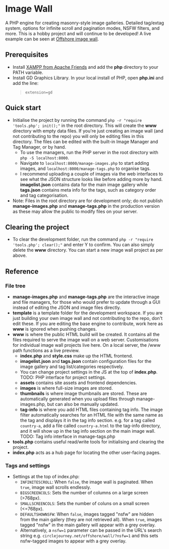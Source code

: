 # Image Wall
A PHP engine for creating masonry-style image galleries. Detailed tag/extag system, options for infinite scroll and pagination modes, NSFW filters, and more. This is a hobby project and will continue to be developed! A live example can be seen at <a href="https://circlejourney.net/offshore/wall">Offshore image wall</a>.

## Prerequisites
- Install [XAMPP from Apache Friends](https://www.apachefriends.org/) and add the **php** directory to your PATH variable.
- Install GD Graphics Library. In your local install of PHP, open **php.ini** and add the line:
  > `extension=gd`

## Quick start
- Initialise the project by running the command `php -r "require 'tools.php'; init();"` in the root directory. This will create the **www** directory with empty data files. If you're just creating an image wall (and not contributing to the repo) you will only be editing files in this directory. The files can be edited with the built-in Image Manager and Tag Manager, or by hand.
  - To use the managers, run the PHP server in the root directory with `php -S localhost:8000`.
  - Navigate to `localhost:8000/manage-images.php` to start adding images, and `localhost:8000/manage-tags.php` to organise tags.
  - I recommend uploading a couple of images via the web interfaces to see what the JSON structure looks like before adding more by hand. **imagelist.json** contains data for the main image gallery while **tags.json** contains meta info for the tags, such as category order and tag categorisation.
- Note: Files in the root directory are for development only; do not publish **manage-images.php** and **manage-tags.php** in the production version as these may allow the public to modify files on your server.

## Clearing the project
- To clear the development folder, run the command `php -r "require 'tools.php'; clear();"` and enter Y to confirm. You can also simply delete the **www** directory. You can start a new image wall project as per above.

## Reference

### File tree
- **manage-images.php** and **manage-tags.php** are the interactive image and file managers, for those who would prefer to update through a GUI instead of editing the JSON and image files directly.
- **template** is a template folder for the development workspace. If you are just building your own image wall and not contributing to the repo, don't edit these. If you are editing the base engine to contribute, work here as **www** is ignored when pushing changes.
- **www** is where the public HTML build will be created. It contains all the files required to serve the image wall on a web server. Customisations for individual image wall projects live here. On a local server, the /www path functions as a live preview.
  - **index.php** and **style.css** make up the HTML frontend.
  - **imagelist.json** and **tags.json** contain configuration files for the image gallery and tag list/categories respectively.
  - You can change project settings in the JS at the top of **index.php**. TODO: PHP interface for project settings.
  - **assets** contains site assets and frontend dependencies.
  - **images** is where full-size images are stored.
  - **thumbnails** is where image thumbnails are stored. These are automatically generated when you upload files through manage-images.php, but can also be manually updated.
  - **tag-info** is where you add HTML files containing tag info. The image filter automatically searches for an HTML file with the same name as the tag and displays it in the tag info section. e.g. for a tag called `country-a`, add a file called `country-a.html` to the tag-info directory, and it will show up in the tag info section on the main image wall. TODO: Tag info interface in manage-tags.php
- **tools.php** contains useful read/write tools for initialising and clearing the project.
- **index.php** acts as a hub page for locating the other user-facing pages.

### Tags and settings
- Settings at the top of index.php:
  - `INFINITESCROLL`: When `false`, the image wall is paginated. When `true`, image wall scrolls endlessly.
  - `BIGSCREENCOLS`: Sets the number of columns on a large screen (>768px).
  - `SMALLSCREENCOLS`: Sets the number of coluns on a small screen (<=768px).
  - `DEFAULTSHOWNSFW`: When `false`, images tagged "nsfw" are hidden from the main gallery (they are not retrieved all). When `true`, images tagged "nsfw" in the main gallery will appear with a grey overlay.
  - Alternatively, a `nsfw=1` parameter can be passed in the URL's search string e.g. `circlejourney.net/offshore/wall/?nsfw=1` and this sets nsfw-tagged images to appear with a grey overlay.

